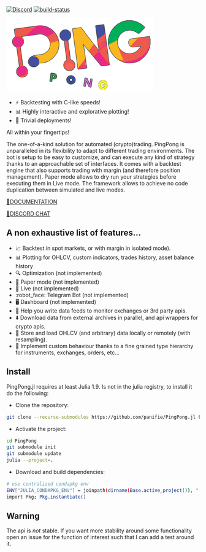 [![Discord](https://img.shields.io/discord/1079307635934904370)](https://discord.gg/xDeBmSzDUr) [![build-status](https://github.com/panifie/PingPong.jl/actions/workflows/docs.yml/badge.svg?branch=master)](https://panifie.github.io/PingPong.jl/)

![Ping Pong](./docs/pingponglogo-384.png)

- :zap: Backtesting with C-like speeds!
- :bar_chart: Highly interactive and explorative plotting!
- :rocket: Trivial deployments!

All within your fingertips!

The one-of-a-kind solution for automated (crypto)trading. PingPong is unparalleled in its flexibility to adapt to different trading environments. The bot is setup to be easy to customize, and can execute any kind of strategy thanks to an approachable set of interfaces. It comes with a backtest engine that also supports trading with margin (and therefore position management). Paper mode allows to dry run your strategies before executing them in Live mode. The framework allows to achieve no code duplication between simulated and live modes.

[:book:DOCUMENTATION](https://panifie.github.io/PingPong.jl/)

[:speech_balloon:DISCORD CHAT](https://discord.gg/xDeBmSzDUr)

## A non exhaustive list of features...
- :chart_with_upwards_trend: Backtest in spot markets, or with margin in isolated mode).
- :bar_chart: Plotting for OHLCV, custom indicators, trades history, asset balance history
- :mag: Optimization (not implemented)
- :page_facing_up: Paper mode (not implemented)
- :red_circle: Live (not implemented)
- :robot_face: Telegram Bot (not implemented)
- :desktop_computer: Dashboard (not implemented)
- :satellite: Help you write data feeds to monitor exchanges or 3rd party apis.
- :arrow_down: Download data from external archives in parallel, and api wrappers for crypto apis.
- :floppy_disk: Store and load OHLCV (and arbitrary) data locally or remotely (with resampling).
- :wrench: Implement custom behaviour thanks to a fine grained type hierarchy for instruments, exchanges, orders, etc...


## Install
PingPong.jl requires at least Julia 1.9. Is not in the julia registry, to install it do the following:

- Clone the repository:
```bash
git clone --recurse-submodules https://github.com/panifie/PingPong.jl PingPong
```
- Activate the project:
```bash
cd PingPong
git submodule init
git submodule update
julia --project=.
```
- Download and build dependencies:
```bash
# use centralized condapkg env
ENV["JULIA_CONDAPKG_ENV"] = joinpath(dirname(Base.active_project()), ".conda")
import Pkg; Pkg.instantiate()
```

## Warning
The api is *not* stable. If you want more stability around some functionality open an issue for the function of interest such that I can add a test around it. 

